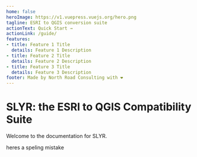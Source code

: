 ```yaml
---
home: false
heroImage: https://v1.vuepress.vuejs.org/hero.png
tagline: ESRI to QGIS conversion suite
actionText: Quick Start →
actionLink: /guide/
features:
- title: Feature 1 Title
  details: Feature 1 Description
- title: Feature 2 Title
  details: Feature 2 Description
- title: Feature 3 Title
  details: Feature 3 Description
footer: Made by North Road Consulting with ❤️
---
```


# SLYR: the ESRI to QGIS Compatibility Suite

Welcome to the documentation for SLYR.

heres a speling mistake
